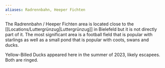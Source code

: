 ```yaml
---
aliases: Radrennbahn, Heeper Fichten
---
```


The Radrennbahn / Heeper Fichten area is located close to the [[Locations/Luttergrünzug|Luttergrünzug]] in Bielefeld but it is not directly part of it. The most significant area is a football field that is popular with starlings as well as a small pond that is popular with coots, swans and ducks. 

Yellow-Billed Ducks appeared here in the summer of 2023, likely escapees. Both are ringed. 